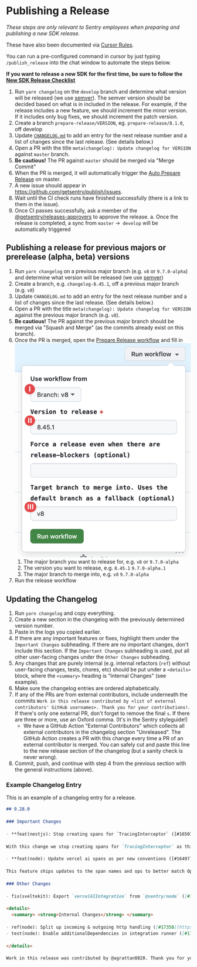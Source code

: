# Publishing a Release

_These steps are only relevant to Sentry employees when preparing and publishing a new SDK release._

These have also been documented via [Cursor Rules](../.cursor/rules/publishing-release.mdc).

You can run a pre-configured command in cursor by just typing `/publish_release` into the chat window to automate the steps below.

**If you want to release a new SDK for the first time, be sure to follow the
[New SDK Release Checklist](./new-sdk-release-checklist.md)**

1. Run `yarn changelog` on the `develop` branch and determine what version will be released (we use
   [semver](https://semver.org)). The semver version should be decided based on what is in included in the release. For example, if the release includes a new feature, we should increment the minor version. If it includes only bug fixes, we should increment the patch version.
2. Create a branch `prepare-release/VERSION`, eg. `prepare-release/8.1.0`, off develop
3. Update [`CHANGELOG.md`](https://github.com/getsentry/sentry-javascript/edit/master/CHANGELOG.md) to add an entry for
   the next release number and a list of changes since the last release. (See details below.)
4. Open a PR with the title `meta(changelog): Update changelog for VERSION` against `master` branch.
5. **Be cautious!** The PR against `master` should be merged via "Merge Commit"
6. When the PR is merged, it will automatically trigger the
   [Auto Prepare Release](https://github.com/getsentry/sentry-javascript/actions/workflows/auto-release.yml) on master.
7. A new issue should appear in https://github.com/getsentry/publish/issues.
8. Wait until the CI check runs have finished successfully (there is a link to them in the issue).
9. Once CI passes successfully, ask a member of the
   [@getsentry/releases-approvers](https://github.com/orgs/getsentry/teams/release-approvers) to approve the release. a.
   Once the release is completed, a sync from `master` ->` develop` will be automatically triggered

## Publishing a release for previous majors or prerelease (alpha, beta) versions

1. Run `yarn changelog` on a previous major branch (e.g. `v8` or `9.7.0-alpha`) and determine what version will be released (we use
   [semver](https://semver.org))
2. Create a branch, e.g. `changelog-8.45.1`, off a previous major branch (e.g. `v8`)
3. Update `CHANGELOG.md` to add an entry for the next release number and a list of changes since the
   last release. (See details below.)
4. Open a PR with the title `meta(changelog): Update changelog for VERSION` against the previous major branch (e.g. `v8`).
5. **Be cautious!** The PR against the previous major branch should be merged via "Squash and Merge"
   (as the commits already exist on this branch).
6. Once the PR is merged, open the [Prepare Release workflow](https://github.com/getsentry/sentry-javascript/actions/workflows/release.yml) and
   fill in ![run-release-workflow.png](./assets/run-release-workflow.png)
   1. The major branch you want to release for, e.g. `v8` or `9.7.0-alpha`
   2. The version you want to release, e.g. `8.45.1` `9.7.0-alpha.1`
   3. The major branch to merge into, e.g. `v8` `9.7.0-alpha`
7. Run the release workflow

## Updating the Changelog

1. Run `yarn changelog` and copy everything.
2. Create a new section in the changelog with the previously determined version number.
3. Paste in the logs you copied earlier.
4. If there are any important features or fixes, highlight them under the `Important Changes` subheading. If there are no important changes, don't include this section. If the `Important Changes` subheading is used, put all other user-facing changes under the `Other Changes` subheading.
5. Any changes that are purely internal (e.g. internal refactors (`ref`) without user-facing changes, tests, chores, etc) should be put under a `<details>` block, where the `<summary>` heading is "Internal Changes" (see example).
6. Make sure the changelog entries are ordered alphabetically.
7. If any of the PRs are from external contributors, include underneath the commits
   `Work in this release contributed by <list of external contributors' GitHub usernames>. Thank you for your contributions!`.
   If there's only one external PR, don't forget to remove the final `s`. If there are three or more, use an Oxford
   comma. (It's in the Sentry styleguide!)
   - We have a GitHub Action "External Contributors" which collects all external contributors in the changelog section
     "Unreleased". The GitHub Action creates a PR with this change every time a PR of an external contributor is merged.
     You can safely cut and paste this line to the new release section of the changelog (but a sanity check is never
     wrong).
8. Commit, push, and continue with step 4 from the previous section with the general instructions (above).

### Example Changelog Entry

This is an example of a changelog entry for a release.

```md
## 9.28.0

### Important Changes

- **feat(nestjs): Stop creating spans for `TracingInterceptor` ([#16501](https://github.com/getsentry/sentry-javascript/pull/16501))**

With this change we stop creating spans for `TracingInterceptor` as this interceptor only serves as an internal helper and adds noise for the user.

- **feat(node): Update vercel ai spans as per new conventions ([#16497](https://github.com/getsentry/sentry-javascript/pull/16497))**

This feature ships updates to the span names and ops to better match OpenTelemetry. This should make them more easily accessible to the new agents module view we are building.

### Other Changes

- fix(sveltekit): Export `vercelAIIntegration` from `@sentry/node` ([#16496](https://github.com/getsentry/sentry-javascript/pull/16496))

<details>
  <summary> <strong>Internal Changes</strong> </summary>

- ref(node): Split up incoming & outgoing http handling ([#17358](https://github.com/getsentry/sentry-javascript/pull/17358))
- test(node): Enable additionalDependencies in integration runner ([#17361](https://github.com/getsentry/sentry-javascript/pull/17361))

</details>

Work in this release was contributed by @agrattan0820. Thank you for your contribution!
```
